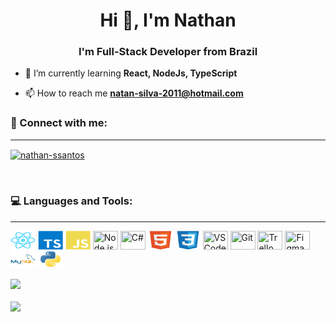 <h1 align="center">Hi 👋, I'm Nathan</h1>
<h3 align="center">I'm Full-Stack Developer from Brazil</h3>

- 🌱 I’m currently learning **React, NodeJs, TypeScript**

- 📫 How to reach me **natan-silva-2011@hotmail.com**

<h3 align="left">🎯 Connect with me:</h3> <hr/>
<p align="left">
  <a href="https://linkedin.com/in/nathan-ssantos" target="blank">
    <img align="center" src="https://raw.githubusercontent.com/rahuldkjain/github-profile-readme-generator/master/src/images/icons/Social/linked-in-alt.svg" alt="nathan-ssantos" height="30" width="40" />
  </a>
</p>
<br/>

<h3 align="left">💻 Languages and Tools:</h3>
<hr/>
<div display:inline-block>
  <img align="center" height="30" width="40" src="https://raw.githubusercontent.com/devicons/devicon/master/icons/react/react-original.svg" title="React">
  <img align="center" height="30" width="40" src="https://raw.githubusercontent.com/devicons/devicon/master/icons/typescript/typescript-plain.svg" title="Typescript">
  <img align="center" height="30" width="40" src="https://raw.githubusercontent.com/devicons/devicon/master/icons/javascript/javascript-plain.svg" title="Javascript">
  <img align="center" height="30" width="40" src="https://cdn.jsdelivr.net/gh/devicons/devicon/icons/nodejs/nodejs-original.svg" title="Node.js"/>
  <img align="center" height="30" width="40" src="https://cdn.jsdelivr.net/gh/devicons/devicon/icons/csharp/csharp-original.svg" title="C#"/>
  <img align="center" height="30" width="40" src="https://raw.githubusercontent.com/devicons/devicon/master/icons/html5/html5-original.svg" title="HTML5">
  <img align="center" height="30" width="40" src="https://raw.githubusercontent.com/devicons/devicon/master/icons/css3/css3-original.svg" title="CSS3">
  <img align="center" height="30" width="40" src="https://cdn.jsdelivr.net/gh/devicons/devicon/icons/vscode/vscode-original.svg" title="VSCode"/>
  <img align="center" height="30" width="40" src="https://cdn.jsdelivr.net/gh/devicons/devicon/icons/git/git-original.svg" title="Git">
  <img align="center" height="30" width="40" src="https://cdn.jsdelivr.net/gh/devicons/devicon/icons/trello/trello-plain.svg" title="Trello">
  <img align="center" height="30" width="40" src="https://cdn.jsdelivr.net/gh/devicons/devicon/icons/figma/figma-original.svg" title="Figma"/>
  <img align="center" height="30" width="40" src="https://raw.githubusercontent.com/devicons/devicon/master/icons/mysql/mysql-original-wordmark.svg" title="mysql"/> 
  <img align="center" height="30" width="40" src="https://raw.githubusercontent.com/devicons/devicon/master/icons/python/python-original.svg" title="python"/> 
</div>
<br/>
<div>
  <img src="https://github-readme-stats.vercel.app/api/top-langs/?username=nathansnt&theme=tokyonight"><br><br>
  <img height="150em" src="https://github-readme-stats.vercel.app/api?username=nathansnt&show_icons=true&theme=tokyonight&include_all_commits=true&count_private=true"/>  
</div>

